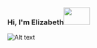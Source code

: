 ### Hi, I'm Elizabeth<img src="https://i.pinimg.com/originals/dd/aa/81/ddaa813eef9fb1c57a8dfd6142a3d955.gif" width="60" height="40" />
![Alt text](https://64.media.tumblr.com/0c4b90348fd996c3bc7527050d72267d/b3d098125e8b7211-cf/s540x810/cd0d6170bbd5d4d44a9416a393de5fd01acbc1af.pnj)
